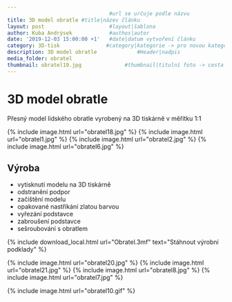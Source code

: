 ```yaml
---
                                 #url se určuje podle názvu
title: 3D model obratle #title|název článku   
layout: post                     #layout|šablona
author: Kuba Andrýsek            #authos|autor
date: '2019-12-03 15:00:00 +1'   #date|datum vytvoření článku
category: 3D-tisk               #category|kategorie -> pro novou kategorii je potřeba vytvořit stránku v "categories"
description: 3D model obratle             #Header|nadpis
media_folder: obratel
thumbnail: obratel19.jpg              #thumbnail|titulní foto -> cesta "/img/blog/**nazev-clanku/Kolo.png**"
--- 
```


# 3D model obratle

Přesný model lidského obratle vyrobený na 3D tiskárně v měřítku 1:1

{% include image.html
url="obratel18.jpg"
%}
{% include image.html
url="obratel1.jpg"
%}
{% include image.html
url="obratel2.jpg"
%}
{% include image.html
url="obratel6.jpg"
%}

## Výroba

- vytisknutí modelu na 3D tiskárně
- odstranění podpor
- začištění modelu
- opakované nastříkání zlatou barvou
- vyřezání podstavce
- zabroušení podstavce
- sešroubování s obratlem


{% include download_local.html
url="Obratel.3mf"
text="Stáhnout výrobní podklady"
%}

{% include image.html
url="obratel20.jpg"
%}
{% include image.html
url="obratel21.jpg"
%}
{% include image.html
url="obratel8.jpg"
%}
{% include image.html
url="obratel7.jpg"
%}

{% include image.html
url="obratel10.gif"
%}

